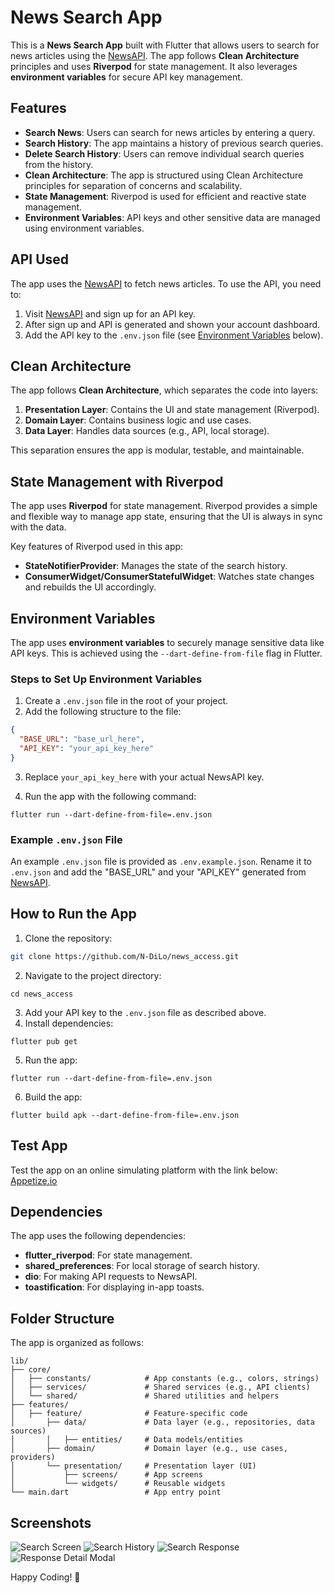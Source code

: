 # News Search App

This is a **News Search App** built with Flutter that allows users to search for news articles using the [NewsAPI](https://newsapi.org/v2/). The app follows **Clean Architecture** principles and uses **Riverpod** for state management. It also leverages **environment variables** for secure API key management.

## Features

- **Search News**: Users can search for news articles by entering a query.
- **Search History**: The app maintains a history of previous search queries.
- **Delete Search History**: Users can remove individual search queries from the history.
- **Clean Architecture**: The app is structured using Clean Architecture principles for separation of concerns and scalability.
- **State Management**: Riverpod is used for efficient and reactive state management.
- **Environment Variables**: API keys and other sensitive data are managed using environment variables.

## API Used

The app uses the [NewsAPI](https://newsapi.org/v2/) to fetch news articles. To use the API, you need to:

1. Visit [NewsAPI](https://newsapi.org/) and sign up for an API key.
2. After sign up and API is generated and shown your account dashboard.
3. Add the API key to the `.env.json` file (see [Environment Variables](#environment-variables) below).

## Clean Architecture

The app follows **Clean Architecture**, which separates the code into layers:

1. **Presentation Layer**: Contains the UI and state management (Riverpod).
2. **Domain Layer**: Contains business logic and use cases.
3. **Data Layer**: Handles data sources (e.g., API, local storage).

This separation ensures the app is modular, testable, and maintainable.

## State Management with Riverpod

The app uses **Riverpod** for state management. Riverpod provides a simple and flexible way to manage app state, ensuring that the UI is always in sync with the data.

Key features of Riverpod used in this app:

- **StateNotifierProvider**: Manages the state of the search history.
- **ConsumerWidget/ConsumerStatefulWidget**: Watches state changes and rebuilds the UI accordingly.

## Environment Variables

The app uses **environment variables** to securely manage sensitive data like API keys. This is achieved using the `--dart-define-from-file` flag in Flutter.

### Steps to Set Up Environment Variables

1. Create a `.env.json` file in the root of your project.
2. Add the following structure to the file:

```json
{
  "BASE_URL": "base_url_here",
  "API_KEY": "your_api_key_here"
}
```

3. Replace `your_api_key_here` with your actual NewsAPI key.

4. Run the app with the following command:

```
flutter run --dart-define-from-file=.env.json
```

### Example `.env.json` File

An example `.env.json` file is provided as `.env.example.json`. Rename it to `.env.json` and add the "BASE_URL" and your "API_KEY" generated from [NewsAPI](https://newsapi.org/).

## How to Run the App

1. Clone the repository:

```bash
git clone https://github.com/N-DiLo/news_access.git
```

2. Navigate to the project directory:

```
cd news_access
```

3. Add your API key to the `.env.json` file as described above.
4. Install dependencies:

```
flutter pub get
```

5. Run the app:

```
flutter run --dart-define-from-file=.env.json
```

6. Build the app:

```
flutter build apk --dart-define-from-file=.env.json
```

## Test App

Test the app on an online simulating platform with the link below:
[Appetize.io](https://appetize.io/app/b_ruhxxwbihajbrpfvajbc2xggoa)

## Dependencies

The app uses the following dependencies:

- **flutter_riverpod**: For state management.
- **shared_preferences**: For local storage of search history.
- **dio**: For making API requests to NewsAPI.
- **toastification**: For displaying in-app toasts.

## Folder Structure

The app is organized as follows:

```
lib/
├── core/
│   ├── constants/            # App constants (e.g., colors, strings)
│   ├── services/             # Shared services (e.g., API clients)
│   └── shared/               # Shared utilities and helpers
├── features/
│   ├── feature/              # Feature-specific code
│       ├── data/             # Data layer (e.g., repositories, data sources)
│       │   ├── entities/     # Data models/entities
│       ├── domain/           # Domain layer (e.g., use cases, providers)
│       └── presentation/     # Presentation layer (UI)
│           ├── screens/      # App screens
│           └── widgets/      # Reusable widgets
└── main.dart                 # App entry point
```

## Screenshots

![Search Screen](assets/images/empty_search.png)
![Search History](assets/images/search.png)
![Search Response](assets/images/search_response.png)
![Response Detail Modal](assets/images/response_detail.png)

Happy Coding! 🚀
